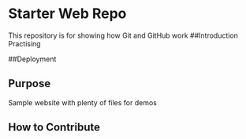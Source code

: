# Starter Web Repo

This repository is for showing how Git and GitHub work
##Introduction
Practising

##Deployment


## Purpose

Sample website with plenty of files for demos

## How to Contribute
